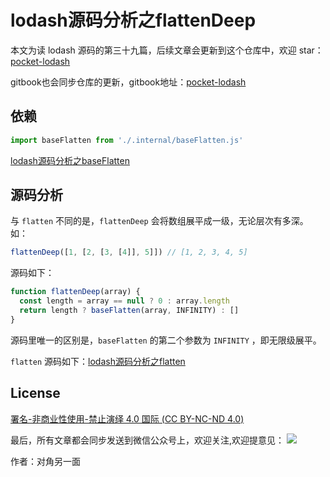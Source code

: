 # lodash源码分析之flattenDeep

本文为读 lodash 源码的第三十九篇，后续文章会更新到这个仓库中，欢迎 star：[pocket-lodash](https://github.com/yeyuqiudeng/pocket-lodash)

gitbook也会同步仓库的更新，gitbook地址：[pocket-lodash](https://www.gitbook.com/book/yeyuqiudeng/pocket-lodash/details)

## 依赖

```javascript
import baseFlatten from './.internal/baseFlatten.js'
```

[lodash源码分析之baseFlatten](internal/baseFlatten.md)

## 源码分析

与 `flatten` 不同的是，`flattenDeep` 会将数组展平成一级，无论层次有多深。如：

```javascript
flattenDeep([1, [2, [3, [4]], 5]]) // [1, 2, 3, 4, 5]
```

源码如下：

```javascript
function flattenDeep(array) {
  const length = array == null ? 0 : array.length
  return length ? baseFlatten(array, INFINITY) : []
}
```

源码里唯一的区别是，`baseFlatten` 的第二个参数为 `INFINITY` ，即无限级展平。

`flatten` 源码如下：[lodash源码分析之flatten](flatten.md)

## License

[署名-非商业性使用-禁止演绎 4.0 国际 (CC BY-NC-ND 4.0)](http://creativecommons.org/licenses/by-nc-nd/4.0/)

最后，所有文章都会同步发送到微信公众号上，欢迎关注,欢迎提意见：  ![](https://raw.githubusercontent.com/yeyuqiudeng/resource/master/images/qrcode_front-end-article.jpg) 

作者：对角另一面 